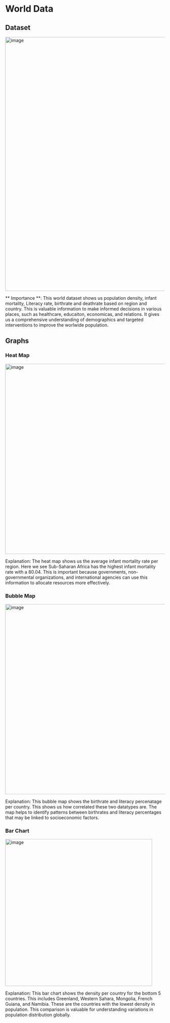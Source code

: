 # World Data
## Dataset
<img width="801" alt="image" src="https://github.com/LuseroNajera/SAP-Projects/assets/155403528/1d40aa3e-b387-4ba7-bd1c-e4245f7b274d">

** Importance **: This world dataset shows us population density, infant mortality, Literacy rate, birthrate and deathrate based on region and country. This is valuable information to make informed decisions in various places, such as healthcare, educaiton, economicas, and relations. It gives us a comprehensive understanding of demographics and targeted interventions to improve the worlwide population. 

## Graphs
### Heat Map

<img width="600" alt="image" src="https://github.com/LuseroNajera/SAP-Projects/assets/155403528/79012296-9d96-4064-becb-ba385bf314d4">

Explanation: The heat map shows us the average infant mortality rate per region. Here we see Sub-Saharan Africa has the highest infant mortality rate with a 80.04. This is important because governments, non-governmental organizations, and international agencies can use this information to allocate resources more effectively. 

### Bubble Map

<img width="600" alt="image" src="https://github.com/LuseroNajera/SAP-Projects/assets/155403528/2932bc6c-c094-45a6-acab-f495153aea12">

Explanation: This bubble map shows the birthrate and literacy percenatage per country. This shows us how correlated these two datatypes are. The map helps to identify patterns between birthrates and literacy percentages that may be linked to socioeconomic factors. 

### Bar Chart 
<img width="464" alt="image" src="https://github.com/LuseroNajera/SAP-Projects/assets/155403528/94d8a09a-4f26-48ce-9d92-a4b290538bb3">

Explanation: This bar chart shows the density per country for the bottom 5 countries. This includes Greenland, Western Sahara, Mongolia, French Guiana, and Namibia. These are the countries with the lowest density in population. This comparison is valuable for understanding variations in population distribution globally.
